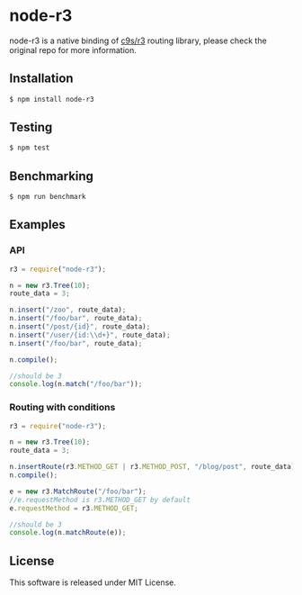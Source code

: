 # node-r3

node-r3 is a native binding of [c9s/r3](https://github.com/c9s/r3) routing library, please check the original repo for more information.

## Installation

```bash
$ npm install node-r3
```

## Testing

```bash
$ npm test
```

## Benchmarking

```bash
$ npm run benchmark
```

## Examples

### API

```JavaScript
r3 = require("node-r3");

n = new r3.Tree(10);
route_data = 3;

n.insert("/zoo", route_data);
n.insert("/foo/bar", route_data);
n.insert("/post/{id}", route_data);
n.insert("/user/{id:\\d+}", route_data);
n.insert("/foo/bar", route_data);

n.compile();

//should be 3
console.log(n.match("/foo/bar"));
```

### Routing with conditions

```JavaScript
r3 = require("node-r3");

n = new r3.Tree(10);
route_data = 3;

n.insertRoute(r3.METHOD_GET | r3.METHOD_POST, "/blog/post", route_data);
n.compile();

e = new r3.MatchRoute("/foo/bar");
//e.requestMethod is r3.METHOD_GET by default
e.requestMethod = r3.METHOD_GET;

//should be 3
console.log(n.matchRoute(e));
```

## License

This software is released under MIT License.
